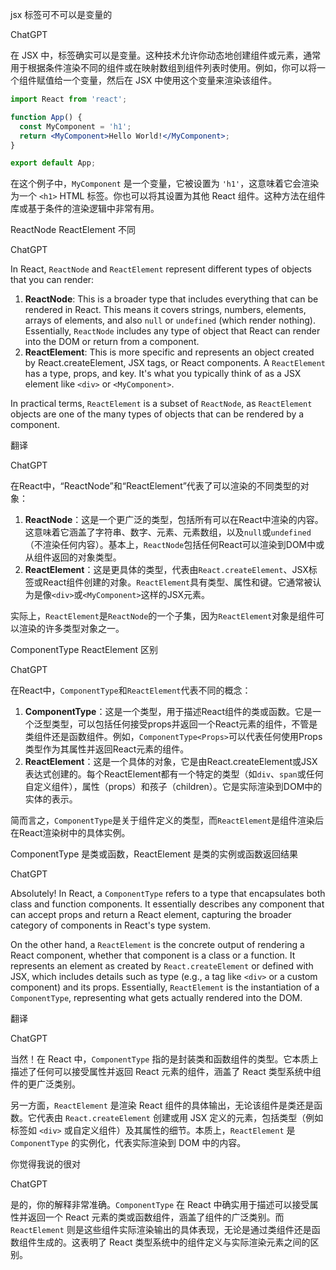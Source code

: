jsx 标签可不可以是变量的

ChatGPT

在 JSX 中，标签确实可以是变量。这种技术允许你动态地创建组件或元素，通常用于根据条件渲染不同的组件或在映射数组到组件列表时使用。例如，你可以将一个组件赋值给一个变量，然后在 JSX 中使用这个变量来渲染该组件。

```jsx
import React from 'react';

function App() {
  const MyComponent = 'h1';
  return <MyComponent>Hello World!</MyComponent>;
}

export default App;
```

在这个例子中，`MyComponent` 是一个变量，它被设置为 `'h1'`，这意味着它会渲染为一个 `<h1>` HTML 标签。你也可以将其设置为其他 React 组件。这种方法在组件库或基于条件的渲染逻辑中非常有用。

ReactNode ReactElement 不同

ChatGPT

In React, `ReactNode` and `ReactElement` represent different types of objects that you can render:

1. **ReactNode**: This is a broader type that includes everything that can be rendered in React. This means it covers strings, numbers, elements, arrays of elements, and also `null` or `undefined` (which render nothing). Essentially, `ReactNode` includes any type of object that React can render into the DOM or return from a component.
2. **ReactElement**: This is more specific and represents an object created by React.createElement, JSX tags, or React components. A `ReactElement` has a type, props, and key. It's what you typically think of as a JSX element like `<div>` or `<MyComponent>`.

In practical terms, `ReactElement` is a subset of `ReactNode`, as `ReactElement` objects are one of the many types of objects that can be rendered by a component.

翻译

ChatGPT

在React中，“ReactNode”和“ReactElement”代表了可以渲染的不同类型的对象：

1. **ReactNode**：这是一个更广泛的类型，包括所有可以在React中渲染的内容。这意味着它涵盖了字符串、数字、元素、元素数组，以及`null`或`undefined`（不渲染任何内容）。基本上，`ReactNode`包括任何React可以渲染到DOM中或从组件返回的对象类型。
2. **ReactElement**：这是更具体的类型，代表由`React.createElement`、JSX标签或React组件创建的对象。`ReactElement`具有类型、属性和键。它通常被认为是像`<div>`或`<MyComponent>`这样的JSX元素。

实际上，`ReactElement`是`ReactNode`的一个子集，因为`ReactElement`对象是组件可以渲染的许多类型对象之一。

ComponentType ReactElement 区别

ChatGPT

在React中，`ComponentType`和`ReactElement`代表不同的概念：

1. **ComponentType**：这是一个类型，用于描述React组件的类或函数。它是一个泛型类型，可以包括任何接受props并返回一个React元素的组件，不管是类组件还是函数组件。例如，`ComponentType<Props>`可以代表任何使用Props类型作为其属性并返回React元素的组件。
2. **ReactElement**：这是一个具体的对象，它是由React.createElement或JSX表达式创建的。每个ReactElement都有一个特定的类型（如`div`、`span`或任何自定义组件），属性（props）和孩子（children）。它是实际渲染到DOM中的实体的表示。

简而言之，`ComponentType`是关于组件定义的类型，而`ReactElement`是组件渲染后在React渲染树中的具体实例。

ComponentType 是类或函数，ReactElement 是类的实例或函数返回结果

ChatGPT

Absolutely! In React, a `ComponentType` refers to a type that encapsulates both class and function components. It essentially describes any component that can accept props and return a React element, capturing the broader category of components in React's type system.

On the other hand, a `ReactElement` is the concrete output of rendering a React component, whether that component is a class or a function. It represents an element as created by `React.createElement` or defined with JSX, which includes details such as type (e.g., a tag like `<div>` or a custom component) and its props. Essentially, `ReactElement` is the instantiation of a `ComponentType`, representing what gets actually rendered into the DOM.

翻译

ChatGPT

当然！在 React 中，`ComponentType` 指的是封装类和函数组件的类型。它本质上描述了任何可以接受属性并返回 React 元素的组件，涵盖了 React 类型系统中组件的更广泛类别。

另一方面，`ReactElement` 是渲染 React 组件的具体输出，无论该组件是类还是函数。它代表由 `React.createElement` 创建或用 JSX 定义的元素，包括类型（例如标签如 `<div>` 或自定义组件）及其属性的细节。本质上，`ReactElement` 是 `ComponentType` 的实例化，代表实际渲染到 DOM 中的内容。

你觉得我说的很对

ChatGPT

是的，你的解释非常准确。`ComponentType` 在 React 中确实用于描述可以接受属性并返回一个 React 元素的类或函数组件，涵盖了组件的广泛类别。而 `ReactElement` 则是这些组件实际渲染输出的具体表现，无论是通过类组件还是函数组件生成的。这表明了 React 类型系统中的组件定义与实际渲染元素之间的区别。

